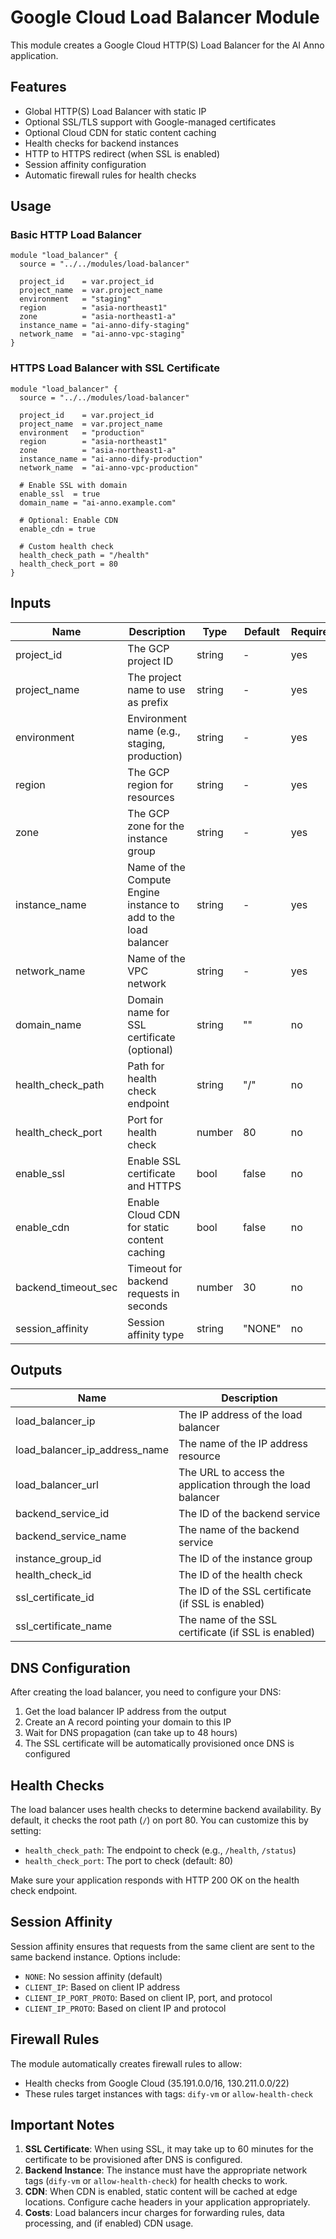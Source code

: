 # Google Cloud Load Balancer Module

This module creates a Google Cloud HTTP(S) Load Balancer for the AI Anno application.

## Features

- Global HTTP(S) Load Balancer with static IP
- Optional SSL/TLS support with Google-managed certificates
- Optional Cloud CDN for static content caching
- Health checks for backend instances
- HTTP to HTTPS redirect (when SSL is enabled)
- Session affinity configuration
- Automatic firewall rules for health checks

## Usage

### Basic HTTP Load Balancer

```hcl
module "load_balancer" {
  source = "../../modules/load-balancer"

  project_id    = var.project_id
  project_name  = var.project_name
  environment   = "staging"
  region        = "asia-northeast1"
  zone          = "asia-northeast1-a"
  instance_name = "ai-anno-dify-staging"
  network_name  = "ai-anno-vpc-staging"
}
```

### HTTPS Load Balancer with SSL Certificate

```hcl
module "load_balancer" {
  source = "../../modules/load-balancer"

  project_id    = var.project_id
  project_name  = var.project_name
  environment   = "production"
  region        = "asia-northeast1"
  zone          = "asia-northeast1-a"
  instance_name = "ai-anno-dify-production"
  network_name  = "ai-anno-vpc-production"

  # Enable SSL with domain
  enable_ssl  = true
  domain_name = "ai-anno.example.com"
  
  # Optional: Enable CDN
  enable_cdn = true
  
  # Custom health check
  health_check_path = "/health"
  health_check_port = 80
}
```

## Inputs

| Name | Description | Type | Default | Required |
|------|-------------|------|---------|----------|
| project_id | The GCP project ID | string | - | yes |
| project_name | The project name to use as prefix | string | - | yes |
| environment | Environment name (e.g., staging, production) | string | - | yes |
| region | The GCP region for resources | string | - | yes |
| zone | The GCP zone for the instance group | string | - | yes |
| instance_name | Name of the Compute Engine instance to add to the load balancer | string | - | yes |
| network_name | Name of the VPC network | string | - | yes |
| domain_name | Domain name for SSL certificate (optional) | string | "" | no |
| health_check_path | Path for health check endpoint | string | "/" | no |
| health_check_port | Port for health check | number | 80 | no |
| enable_ssl | Enable SSL certificate and HTTPS | bool | false | no |
| enable_cdn | Enable Cloud CDN for static content caching | bool | false | no |
| backend_timeout_sec | Timeout for backend requests in seconds | number | 30 | no |
| session_affinity | Session affinity type | string | "NONE" | no |

## Outputs

| Name | Description |
|------|-------------|
| load_balancer_ip | The IP address of the load balancer |
| load_balancer_ip_address_name | The name of the IP address resource |
| load_balancer_url | The URL to access the application through the load balancer |
| backend_service_id | The ID of the backend service |
| backend_service_name | The name of the backend service |
| instance_group_id | The ID of the instance group |
| health_check_id | The ID of the health check |
| ssl_certificate_id | The ID of the SSL certificate (if SSL is enabled) |
| ssl_certificate_name | The name of the SSL certificate (if SSL is enabled) |

## DNS Configuration

After creating the load balancer, you need to configure your DNS:

1. Get the load balancer IP address from the output
2. Create an A record pointing your domain to this IP
3. Wait for DNS propagation (can take up to 48 hours)
4. The SSL certificate will be automatically provisioned once DNS is configured

## Health Checks

The load balancer uses health checks to determine backend availability. By default, it checks the root path (`/`) on port 80. You can customize this by setting:

- `health_check_path`: The endpoint to check (e.g., `/health`, `/status`)
- `health_check_port`: The port to check (default: 80)

Make sure your application responds with HTTP 200 OK on the health check endpoint.

## Session Affinity

Session affinity ensures that requests from the same client are sent to the same backend instance. Options include:

- `NONE`: No session affinity (default)
- `CLIENT_IP`: Based on client IP address
- `CLIENT_IP_PORT_PROTO`: Based on client IP, port, and protocol
- `CLIENT_IP_PROTO`: Based on client IP and protocol

## Firewall Rules

The module automatically creates firewall rules to allow:
- Health checks from Google Cloud (35.191.0.0/16, 130.211.0.0/22)
- These rules target instances with tags: `dify-vm` or `allow-health-check`

## Important Notes

1. **SSL Certificate**: When using SSL, it may take up to 60 minutes for the certificate to be provisioned after DNS is configured.
2. **Backend Instance**: The instance must have the appropriate network tags (`dify-vm` or `allow-health-check`) for health checks to work.
3. **CDN**: When CDN is enabled, static content will be cached at edge locations. Configure cache headers in your application appropriately.
4. **Costs**: Load balancers incur charges for forwarding rules, data processing, and (if enabled) CDN usage.